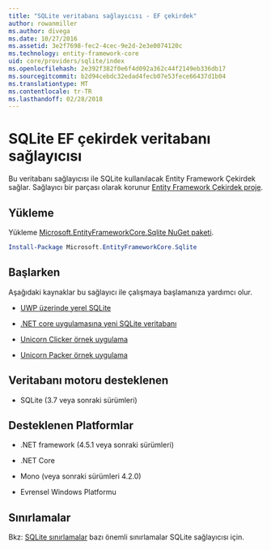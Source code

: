 ```yaml
---
title: "SQLite veritabanı sağlayıcısı - EF çekirdek"
author: rowanmiller
ms.author: divega
ms.date: 10/27/2016
ms.assetid: 3e2f7698-fec2-4cec-9e2d-2e3e0074120c
ms.technology: entity-framework-core
uid: core/providers/sqlite/index
ms.openlocfilehash: 2e392f382f0e6f4d092a362c44f2149eb336db17
ms.sourcegitcommit: b2d94cebdc32edad4fecb07e53fece66437d1b04
ms.translationtype: MT
ms.contentlocale: tr-TR
ms.lasthandoff: 02/28/2018
---
```

# <a name="sqlite-ef-core-database-provider"></a>SQLite EF çekirdek veritabanı sağlayıcısı

Bu veritabanı sağlayıcısı ile SQLite kullanılacak Entity Framework Çekirdek sağlar. Sağlayıcı bir parçası olarak korunur [Entity Framework Çekirdek proje](https://github.com/aspnet/EntityFrameworkCore).

## <a name="install"></a>Yükleme

Yükleme [Microsoft.EntityFrameworkCore.Sqlite NuGet paketi](https://www.nuget.org/packages/Microsoft.EntityFrameworkCore.Sqlite/).

``` powershell
Install-Package Microsoft.EntityFrameworkCore.Sqlite
```

## <a name="get-started"></a>Başlarken

Aşağıdaki kaynaklar bu sağlayıcı ile çalışmaya başlamanıza yardımcı olur.
* [UWP üzerinde yerel SQLite](../../get-started/uwp/getting-started.md)

* [.NET core uygulamasına yeni SQLite veritabanı](../../get-started/netcore/new-db-sqlite.md)

* [Unicorn Clicker örnek uygulama](https://github.com/rowanmiller/UnicornStore/tree/master/UnicornClicker/UWP)

* [Unicorn Packer örnek uygulama](https://github.com/rowanmiller/UnicornStore/tree/master/UnicornPacker)

## <a name="supported-database-engines"></a>Veritabanı motoru desteklenen

* SQLite (3.7 veya sonraki sürümleri)

## <a name="supported-platforms"></a>Desteklenen Platformlar

* .NET framework (4.5.1 veya sonraki sürümleri)

* .NET Core

* Mono (veya sonraki sürümleri 4.2.0)

* Evrensel Windows Platformu

## <a name="limitations"></a>Sınırlamalar

Bkz: [SQLite sınırlamalar](limitations.md) bazı önemli sınırlamalar SQLite sağlayıcısı için.
